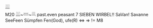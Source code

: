 𓇏  
M20 𓇏~𓆷~𓇐 past.even peasant 7 SIEBEN WIRBEL!! SaVan! Savanne SeeFeen Sümpfen Fen(God), ufe(R) ⇔  => != M8  